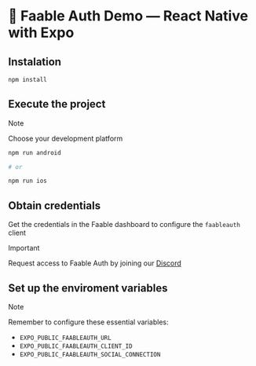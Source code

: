 # 🔐 Faable Auth Demo — React Native with Expo

## Instalation

```bash
npm install
```

## Execute the project

> [!NOTE]
> Choose your development platform

```bash
npm run android

# or

npm run ios
```

## Obtain credentials

Get the credentials in the Faable dashboard to configure the `faableauth` client

> [!IMPORTANT]
> Request access to Faable Auth by joining our [Discord](https://discord.gg/W3E4MwMSUS)

## Set up the enviroment variables

> [!NOTE]
> Remember to configure these essential variables:
> - `EXPO_PUBLIC_FAABLEAUTH_URL`
> - `EXPO_PUBLIC_FAABLEAUTH_CLIENT_ID`
> - `EXPO_PUBLIC_FAABLEAUTH_SOCIAL_CONNECTION`